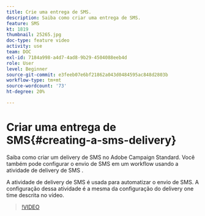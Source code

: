 ```yaml
---
title: Crie uma entrega de SMS.
description: Saiba como criar uma entrega de SMS.
feature: SMS
kt: 1819
thumbnail: 25265.jpg
doc-type: feature video
activity: use
team: DOC
exl-id: 7184a998-a4d7-4ad8-9b29-4504088eeb4d
role: User
level: Beginner
source-git-commit: e3feeb07e6bf21862a043d0484595ac848d2803b
workflow-type: tm+mt
source-wordcount: '73'
ht-degree: 20%

---
```


# Criar uma entrega de SMS{#creating-a-sms-delivery}

Saiba como criar um delivery de SMS no Adobe Campaign Standard. Você também pode configurar o envio de SMS em um workflow usando a atividade de delivery de SMS .

A atividade de delivery de SMS é usada para automatizar o envio de SMS. A configuração dessa atividade é a mesma da configuração do delivery one time descrita no vídeo.

>[!VIDEO](https://video.tv.adobe.com/v/25265/?quality=12)
